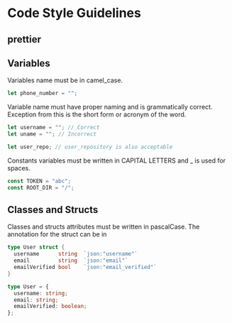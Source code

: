 # Code Style Guidelines

## prettier

## Variables

Variables name must be in camel_case.

```js
let phone_number = "";
```

Variable name must have proper naming and is grammatically correct. Exception from this is the short form or acronym of the word.

```js
let username = ""; // Correct
let uname = ""; // Incorrect

let user_repo; // user_repository is also acceptable
```

Constants variables must be written in CAPITAL LETTERS and \_ is used for spaces.

```js
const TOKEN = "abc";
const ROOT_DIR = "/";
```

## Classes and Structs

Classes and structs attributes must be written in pascalCase. The annotation for the struct can be in

```go
type User struct {
  username      string  `json:"username"`
  email         string  `json:"email"`
  emailVerified bool    `json:"email_verified"`
}
```

```ts
type User = {
  username: string;
  email: string;
  emailVerified: boolean;
};
```
